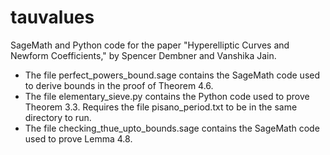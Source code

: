 # tauvalues

SageMath and Python code for the paper "Hyperelliptic Curves and Newform Coefficients," by Spencer Dembner and Vanshika Jain. 

* The file perfect_powers_bound.sage contains the SageMath code used to derive bounds in the proof of Theorem 4.6.
* The file elementary_sieve.py contains the Python code used to prove Theorem 3.3. Requires the file pisano_period.txt to be in the same directory to run. 
* The file checking_thue_upto_bounds.sage contains the SageMath code used to prove Lemma 4.8.

